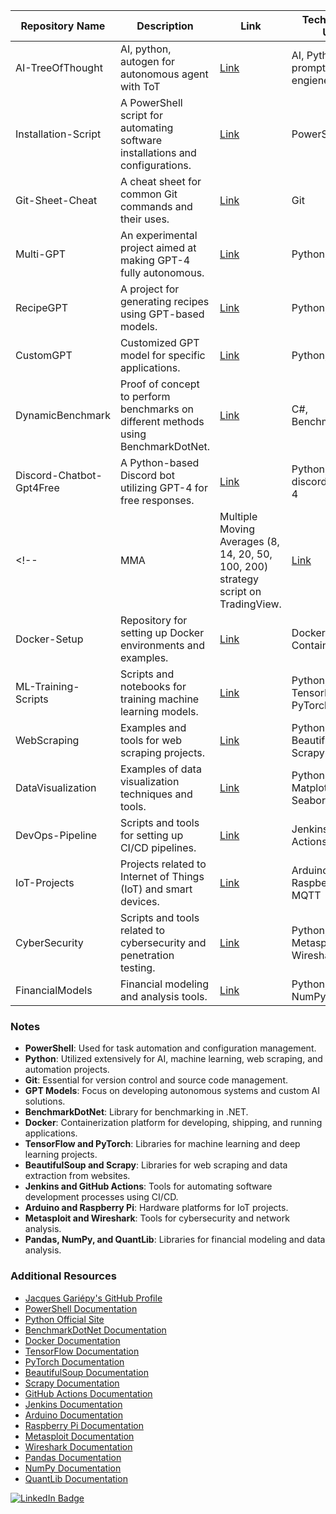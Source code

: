 | Repository Name            | Description                                                                                   | Link                                                       | Technologies Used                    |
|----------------------------|-----------------------------------------------------------------------------------------------|------------------------------------------------------------|--------------------------------------|
| AI-TreeOfThought                    | AI, python, autogen for autonomous agent with ToT                                                                 | [Link](https://github.com/JacquesGariepy/AI-TreeOfThought)                      | AI, Python, prompt engieneering     |
| Installation-Script        | A PowerShell script for automating software installations and configurations.                 | [Link](https://github.com/JacquesGariepy/Installation-Script) | PowerShell                           |
| Git-Sheet-Cheat            | A cheat sheet for common Git commands and their uses.                                         | [Link](https://github.com/JacquesGariepy/Git-Sheet-Cheat)   | Git                                  |
| Multi-GPT                  | An experimental project aimed at making GPT-4 fully autonomous.                               | [Link](https://github.com/JacquesGariepy/Multi-GPT)         | Python, GPT-4, AI                    |
| RecipeGPT                  | A project for generating recipes using GPT-based models.                                      | [Link](https://github.com/JacquesGariepy/RecipeGPT)         | Python, GPT-4                        |
| CustomGPT                  | Customized GPT model for specific applications.                                               | [Link](https://github.com/JacquesGariepy/CustomGPT)         | Python, GPT-4                        |
| DynamicBenchmark           | Proof of concept to perform benchmarks on different methods using BenchmarkDotNet.            | [Link](https://github.com/JacquesGariepy/DynamicBenchmark)  | C#, BenchmarkDotNet                  |
| Discord-Chatbot-Gpt4Free   | A Python-based Discord bot utilizing GPT-4 for free responses.                                | [Link](https://github.com/JacquesGariepy/Discord-Chatbot-Gpt4Free) | Python, discord.py, GPT-4            |
<!--| MMA                        | Multiple Moving Averages (8, 14, 20, 50, 100, 200) strategy script on TradingView.            | [Link](https://github.com/JacquesGariepy/MMA)               | TradingView Pine Script              |
| Docker-Setup               | Repository for setting up Docker environments and examples.                                   | [Link](https://github.com/JacquesGariepy/Docker-Setup)      | Docker, Containerization             |
| ML-Training-Scripts        | Scripts and notebooks for training machine learning models.                                   | [Link](https://github.com/JacquesGariepy/ML-Training-Scripts) | Python, TensorFlow, PyTorch          |
| WebScraping                | Examples and tools for web scraping projects.                                                 | [Link](https://github.com/JacquesGariepy/WebScraping)       | Python, BeautifulSoup, Scrapy        |
| DataVisualization          | Examples of data visualization techniques and tools.                                          | [Link](https://github.com/JacquesGariepy/DataVisualization) | Python, Matplotlib, Seaborn, D3.js   |
| DevOps-Pipeline            | Scripts and tools for setting up CI/CD pipelines.                                             | [Link](https://github.com/JacquesGariepy/DevOps-Pipeline)   | Jenkins, GitHub Actions, CI/CD       |
| IoT-Projects               | Projects related to Internet of Things (IoT) and smart devices.                               | [Link](https://github.com/JacquesGariepy/IoT-Projects)      | Arduino, Raspberry Pi, MQTT          |
| CyberSecurity              | Scripts and tools related to cybersecurity and penetration testing.                           | [Link](https://github.com/JacquesGariepy/CyberSecurity)     | Python, Metasploit, Wireshark        |
| FinancialModels            | Financial modeling and analysis tools.                                                        | [Link](https://github.com/JacquesGariepy/FinancialModels)   | Python, Pandas, NumPy, QuantLib      |-->

### Notes

- **PowerShell**: Used for task automation and configuration management.
- **Python**: Utilized extensively for AI, machine learning, web scraping, and automation projects.
- **Git**: Essential for version control and source code management.
- **GPT Models**: Focus on developing autonomous systems and custom AI solutions.
- **BenchmarkDotNet**: Library for benchmarking in .NET.
- **Docker**: Containerization platform for developing, shipping, and running applications.
- **TensorFlow and PyTorch**: Libraries for machine learning and deep learning projects.
- **BeautifulSoup and Scrapy**: Libraries for web scraping and data extraction from websites.
- **Jenkins and GitHub Actions**: Tools for automating software development processes using CI/CD.
- **Arduino and Raspberry Pi**: Hardware platforms for IoT projects.
- **Metasploit and Wireshark**: Tools for cybersecurity and network analysis.
- **Pandas, NumPy, and QuantLib**: Libraries for financial modeling and data analysis.

### Additional Resources

- [Jacques Gariépy's GitHub Profile](https://github.com/JacquesGariepy)
- [PowerShell Documentation](https://docs.microsoft.com/en-us/powershell/)
- [Python Official Site](https://www.python.org/)
- [BenchmarkDotNet Documentation](https://benchmarkdotnet.org/articles/overview.html)
- [Docker Documentation](https://docs.docker.com/)
- [TensorFlow Documentation](https://www.tensorflow.org/)
- [PyTorch Documentation](https://pytorch.org/)
- [BeautifulSoup Documentation](https://www.crummy.com/software/BeautifulSoup/bs4/doc/)
- [Scrapy Documentation](https://docs.scrapy.org/en/latest/)
- [GitHub Actions Documentation](https://docs.github.com/en/actions)
- [Jenkins Documentation](https://www.jenkins.io/doc/)
- [Arduino Documentation](https://www.arduino.cc/reference/en/)
- [Raspberry Pi Documentation](https://www.raspberrypi.org/documentation/)
- [Metasploit Documentation](https://docs.rapid7.com/metasploit/)
- [Wireshark Documentation](https://www.wireshark.org/docs/)
- [Pandas Documentation](https://pandas.pydata.org/pandas-docs/stable/)
- [NumPy Documentation](https://numpy.org/doc/)
- [QuantLib Documentation](https://www.quantlib.org/documentation.shtml)

[![LinkedIn Badge](https://img.shields.io/badge/LinkedIn-Profile-blue?logo=linkedin&style=social)](https://ca.linkedin.com/in/jacquesgariepy?trk=profile-badge)
              
<!--
**JacquesGariepy/JacquesGariepy** is a ✨ _special_ ✨ repository because its `README.md` (this file) appears on your GitHub profile.

Here are some ideas to get you started:

- 🔭 I’m currently working on ...
- 🌱 I’m currently learning ...
- 👯 I’m looking to collaborate on ...
- 🤔 I’m looking for help with ...
- 💬 Ask me about ...
- 📫 How to reach me: ...
- 😄 Pronouns: ...
- ⚡ Fun fact: ...
-->
